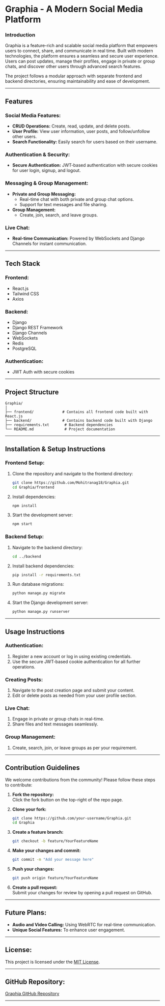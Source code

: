 # **Graphia - A Modern Social Media Platform**  

### **Introduction**  
Graphia is a feature-rich and scalable social media platform that empowers users to connect, share, and communicate in real time. Built with modern technologies, the platform ensures a seamless and secure user experience. Users can post updates, manage their profiles, engage in private or group chats, and discover other users through advanced search features.  

The project follows a modular approach with separate frontend and backend directories, ensuring maintainability and ease of development.

---

## **Features**  

### **Social Media Features:**  
- **CRUD Operations:** Create, read, update, and delete posts.  
- **User Profile:** View user information, user posts, and follow/unfollow other users.  
- **Search Functionality:** Easily search for users based on their username.  

### **Authentication & Security:**  
- **Secure Authentication:** JWT-based authentication with secure cookies for user login, signup, and logout.  

### **Messaging & Group Management:**  
- **Private and Group Messaging:**  
  - Real-time chat with both private and group chat options.  
  - Support for text messages and file sharing.  
- **Group Management:**  
  - Create, join, search, and leave groups.  

### **Live Chat:**  
- **Real-time Communication:** Powered by WebSockets and Django Channels for instant communication.  

---

## **Tech Stack**  

### **Frontend:**  
- React.js  
- Tailwind CSS  
- Axios  

### **Backend:**  
- Django  
- Django REST Framework  
- Django Channels  
- WebSockets  
- Redis  
- PostgreSQL

### **Authentication:**  
- JWT Auth with secure cookies  

---

## **Project Structure**  
```
Graphia/
│
├── frontend/             # Contains all frontend code built with React.js
├── backend/              # Contains backend code built with Django
├── requirements.txt       # Backend dependencies  
└── README.md              # Project documentation
```

---

## **Installation & Setup Instructions**  

### **Frontend Setup:**  
1. Clone the repository and navigate to the frontend directory:
   ```bash
   git clone https://github.com/Mohitranag18/Graphia.git
   cd Graphia/frontend
   ```
2. Install dependencies:  
   ```bash
   npm install
   ```
3. Start the development server:  
   ```bash
   npm start
   ```  

### **Backend Setup:**  
1. Navigate to the backend directory:  
   ```bash
   cd ../backend
   ```
2. Install backend dependencies:  
   ```bash
   pip install -r requirements.txt
   ```
3. Run database migrations:  
   ```bash
   python manage.py migrate
   ```
4. Start the Django development server:  
   ```bash
   python manage.py runserver
   ```

---

## **Usage Instructions**  

### **Authentication:**  
1. Register a new account or log in using existing credentials.  
2. Use the secure JWT-based cookie authentication for all further operations.  

### **Creating Posts:**  
1. Navigate to the post creation page and submit your content.  
2. Edit or delete posts as needed from your user profile section.  

### **Live Chat:**  
1. Engage in private or group chats in real-time.  
2. Share files and text messages seamlessly.  

### **Group Management:**  
1. Create, search, join, or leave groups as per your requirement.

---

## **Contribution Guidelines**  

We welcome contributions from the community! Please follow these steps to contribute:  

1. **Fork the repository:**  
   Click the fork button on the top-right of the repo page.  

2. **Clone your fork:**  
   ```bash
   git clone https://github.com/your-username/Graphia.git
   cd Graphia
   ```

3. **Create a feature branch:**  
   ```bash
   git checkout -b feature/YourFeatureName
   ```

4. **Make your changes and commit:**  
   ```bash
   git commit -m "Add your message here"
   ```

5. **Push your changes:**  
   ```bash
   git push origin feature/YourFeatureName
   ```

6. **Create a pull request:**  
   Submit your changes for review by opening a pull request on GitHub.  

---

## **Future Plans:**  
- **Audio and Video Calling:** Using WebRTC for real-time communication.  
- **Unique Social Features:** To enhance user engagement.  

---

## **License:**  
This project is licensed under the [MIT License](LICENSE).  

---

## **GitHub Repository:**  
[Graphia GitHub Repository](https://github.com/Mohitranag18/Graphia.git)  

---
